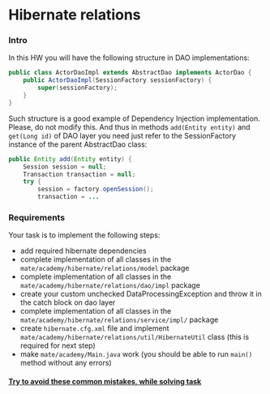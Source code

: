 # Hibernate relations

### Intro

In this HW you will have the following structure in DAO implementations:
```java
public class ActorDaoImpl extends AbstractDao implements ActorDao {
    public ActorDaoImpl(SessionFactory sessionFactory) {
        super(sessionFactory);
    }
}
```
Such structure is a good example of Dependency Injection implementation. Please, do not modify this.
And thus in methods `add(Entity entity)` and `get(Long id)` of DAO layer you need just refer to the SessionFactory
instance of the parent AbstractDao class:

```java
public Entity add(Entity entity) {
    Session session = null;
    Transaction transaction = null;
    try {
        session = factory.openSession();
        transaction = ...
```

### Requirements

Your task is to implement the following steps:
- add required hibernate dependencies
- complete implementation of all classes in the `mate/academy/hibernate/relations/model` package
- complete implementation of all classes in the `mate/academy/hibernate/relations/dao/impl` package
- create your custom unchecked DataProcessingException and throw it in the catch block on dao layer
- complete implementation of all classes in the `mate/academy/hibernate/relations/service/impl/` package
- create `hibernate.cfg.xml` file and implement `mate/academy/hibernate/relations/util/HibernateUtil` class (this is required for next step)
- make `mate/academy/Main.java` work (you should be able to run `main()` method without any errors)

#### [Try to avoid these common mistakes, while solving task](https://mate-academy.github.io/jv-program-common-mistakes/hibernate/relations/relations_checklist)
